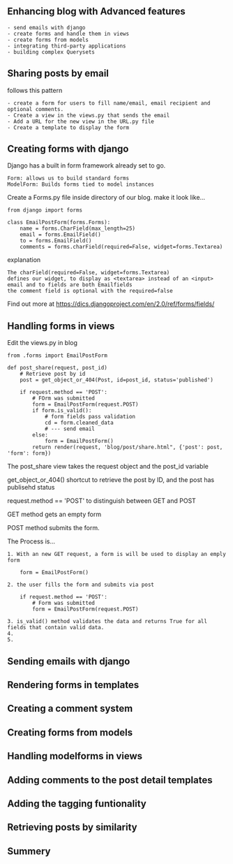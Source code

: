 Enhancing blog with Advanced features
---

    - send emails with django
    - create forms and handle them in views
    - create forms from models
    - integrating third-party applications
    - building complex Querysets
    
Sharing posts by email
---
follows this pattern

    - create a form for users to fill name/email, email recipient and optional comments.
    - Create a view in the views.py that sends the email
    - Add a URL for the new view in the URL.py file
    - Create a template to display the form

Creating forms with django
---

Django has a  built in form framework already set to go. 

    Form: allows us to build standard forms
    ModelForm: Builds forms tied to model instances
    
Create a Forms.py file inside directory of our blog. make it look like...

    from django import forms
    
    class EmailPostForm(forms.Forms):
        name = forms.CharField(max_length=25)
        email = forms.EmailField()
        to = forms.EmailField()
        comments = forms.charField(required=False, widget=forms.Textarea)

explanation

    The charField(required=False, widget=forms.Textarea) 
    defines our widget, to display as <textarea> instead of an <input>
    email and to fields are both Emailfields
    the comment field is optional with the required=false
    
Find out more at https://dics.djangoproject.com/en/2.0/ref/forms/fields/

    

Handling forms in views
---
Edit the views.py in blog

    from .forms import EmailPostForm
    
    def post_share(request, post_id)
        # Retrieve post by id
        post = get_object_or_404(Post, id=post_id, status='published')
        
        if request.method == 'POST':
            # FOrm was submitted
            form = EmailPostForm(request.POST)
            if form.is_valid():
                # form fields pass validation
                cd = form.cleaned_data
                # --- send email
            else: 
                form = EmailPostForm()
            return render(request, 'blog/post/share.html", {'post': post, 'form': form})
            
The post_share view takes the request object and the post_id variable

get_object_or_404() shortcut to retrieve the post by ID, and the post has publisehd status 

request.method == 'POST' to distinguish between GET and POST

GET method gets an empty form

POST method submits the form.

The Process is...

    1. With an new GET request, a form is will be used to display an emply form
    
        form = EmailPostForm()
    
    2. the user fills the form and submits via post
    
        if request.method == 'POST':
            # Form was submitted
            form = EmailPostForm(request.POST) 
            
    3. is_valid() method validates the data and returns True for all fields that contain valid data.
    4.
    5.
    


Sending emails with django
---

Rendering forms in templates
---

Creating a comment system
---

Creating forms from models
---

Handling modelforms in views
---

Adding comments to the post detail templates
---

Adding the tagging funtionality 
---

Retrieving posts by similarity
---

Summery
---

